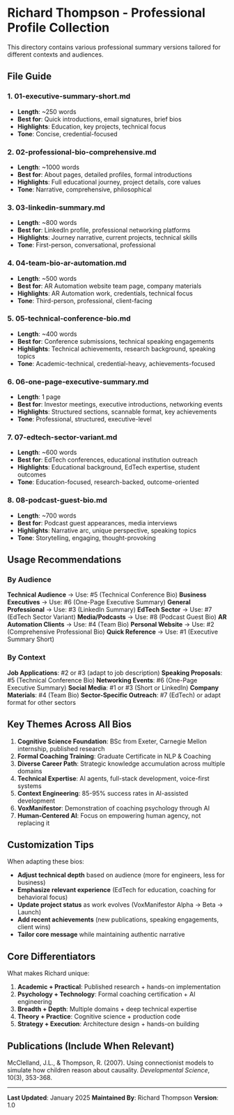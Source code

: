# Richard Thompson - Professional Profile Collection

This directory contains various professional summary versions tailored for different contexts and audiences.

## File Guide

### 1. **01-executive-summary-short.md**
- **Length**: ~250 words
- **Best for**: Quick introductions, email signatures, brief bios
- **Highlights**: Education, key projects, technical focus
- **Tone**: Concise, credential-focused

### 2. **02-professional-bio-comprehensive.md**
- **Length**: ~1000 words
- **Best for**: About pages, detailed profiles, formal introductions
- **Highlights**: Full educational journey, project details, core values
- **Tone**: Narrative, comprehensive, philosophical

### 3. **03-linkedin-summary.md**
- **Length**: ~800 words
- **Best for**: LinkedIn profile, professional networking platforms
- **Highlights**: Journey narrative, current projects, technical skills
- **Tone**: First-person, conversational, professional

### 4. **04-team-bio-ar-automation.md**
- **Length**: ~500 words
- **Best for**: AR Automation website team page, company materials
- **Highlights**: AR Automation work, credentials, technical focus
- **Tone**: Third-person, professional, client-facing

### 5. **05-technical-conference-bio.md**
- **Length**: ~400 words
- **Best for**: Conference submissions, technical speaking engagements
- **Highlights**: Technical achievements, research background, speaking topics
- **Tone**: Academic-technical, credential-heavy, achievements-focused

### 6. **06-one-page-executive-summary.md**
- **Length**: 1 page
- **Best for**: Investor meetings, executive introductions, networking events
- **Highlights**: Structured sections, scannable format, key achievements
- **Tone**: Professional, structured, executive-level

### 7. **07-edtech-sector-variant.md**
- **Length**: ~600 words
- **Best for**: EdTech conferences, educational institution outreach
- **Highlights**: Educational background, EdTech expertise, student outcomes
- **Tone**: Education-focused, research-backed, outcome-oriented

### 8. **08-podcast-guest-bio.md**
- **Length**: ~700 words
- **Best for**: Podcast guest appearances, media interviews
- **Highlights**: Narrative arc, unique perspective, speaking topics
- **Tone**: Storytelling, engaging, thought-provoking

## Usage Recommendations

### By Audience

**Technical Audience** → Use: #5 (Technical Conference Bio)
**Business Executives** → Use: #6 (One-Page Executive Summary)
**General Professional** → Use: #3 (LinkedIn Summary)
**EdTech Sector** → Use: #7 (EdTech Sector Variant)
**Media/Podcasts** → Use: #8 (Podcast Guest Bio)
**AR Automation Clients** → Use: #4 (Team Bio)
**Personal Website** → Use: #2 (Comprehensive Professional Bio)
**Quick Reference** → Use: #1 (Executive Summary Short)

### By Context

**Job Applications**: #2 or #3 (adapt to job description)
**Speaking Proposals**: #5 (Technical Conference Bio)
**Networking Events**: #6 (One-Page Executive Summary)
**Social Media**: #1 or #3 (Short or LinkedIn)
**Company Materials**: #4 (Team Bio)
**Sector-Specific Outreach**: #7 (EdTech) or adapt format for other sectors

## Key Themes Across All Bios

1. **Cognitive Science Foundation**: BSc from Exeter, Carnegie Mellon internship, published research
2. **Formal Coaching Training**: Graduate Certificate in NLP & Coaching
3. **Diverse Career Path**: Strategic knowledge accumulation across multiple domains
4. **Technical Expertise**: AI agents, full-stack development, voice-first systems
5. **Context Engineering**: 85-95% success rates in AI-assisted development
6. **VoxManifestor**: Demonstration of coaching psychology through AI
7. **Human-Centered AI**: Focus on empowering human agency, not replacing it

## Customization Tips

When adapting these bios:

- **Adjust technical depth** based on audience (more for engineers, less for business)
- **Emphasize relevant experience** (EdTech for education, coaching for behavioral focus)
- **Update project status** as work evolves (VoxManifestor Alpha → Beta → Launch)
- **Add recent achievements** (new publications, speaking engagements, client wins)
- **Tailor core message** while maintaining authentic narrative

## Core Differentiators

What makes Richard unique:

1. **Academic + Practical**: Published research + hands-on implementation
2. **Psychology + Technology**: Formal coaching certification + AI engineering
3. **Breadth + Depth**: Multiple domains + deep technical expertise
4. **Theory + Practice**: Cognitive science + production code
5. **Strategy + Execution**: Architecture design + hands-on building

## Publications (Include When Relevant)

McClelland, J.L., & Thompson, R. (2007). Using connectionist models to simulate how children reason about causality. *Developmental Science*, 10(3), 353-368.

---

**Last Updated**: January 2025
**Maintained By**: Richard Thompson
**Version**: 1.0
